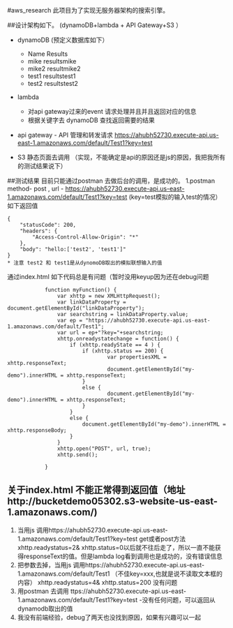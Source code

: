 #aws_research
此项目为了实现无服务器架构的搜索引擎。

##设计架构如下。 (dynamoDB+lambda + API Gateway+S3 ）
* dynamoDB (预定义数据库如下）
  * Name    Results
  * mike    resultsmike
  * mike2   resultmike2
  * test1   resultstest1
  * test2   resultstest2

* lambda 
  * 对api gateway过来的event 请求处理并且并且返回对应的信息
  * 根据关键字去 dynamoDB  查找返回需要的结果

*  api gateway - API 管理和转发请求
https://ahubh52730.execute-api.us-east-1.amazonaws.com/default/Test1?key=test

*  S3 静态页面去调用 （实现，不能确定是api的原因还是js的原因，我把我所有的测试结果说下）

##测试结果
目前只能通过postman 去做后台的调用，是成功的。
1.postman method- post  ,
url - https://ahubh52730.execute-api.us-east-1.amazonaws.com/default/Test1?key=test  (key=test模拟的输入test的情况）
如下返回值
```
{
    "statusCode": 200,
    "headers": {
        "Access-Control-Allow-Origin": "*"
    },
    "body": "hello:['test2', 'test1']"
}
* 注意 test2 和 test1是从dynomoDB取出的模拟联想输入的值
```
通过index.html
如下代码总是有问题（暂时没用keyup因为还在debug问题
```
            function myFunction() {
                var xhttp = new XMLHttpRequest();
                var linkDataProperty = document.getElementById("linkDataProperty");
                var searchstring = linkDataProperty.value;
                var ep = "https://ahubh52730.execute-api.us-east-1.amazonaws.com/default/Test1";
                var url = ep+"?key="+searchstring;
                xhttp.onreadystatechange = function() {
                    if (xhttp.readyState == 4 ) {
                        if (xhttp.status == 200) {
                                var propertiesXML = xhttp.responseText;
                                document.getElementById("my-demo").innerHTML = xhttp.responseText;
                        }
                        else {
                                document.getElementById("my-demo").innerHTML = xhttp.responseText;
                        }
                    }
                    else {
                        document.getElementById("my-demo").innerHTML = xhttp.responseBody; 
                    }
                }
                xhttp.open("POST", url, true);
                xhttp.send();

            }
```            

## 关于index.html 不能正常得到返回值（地址http://bucketdemo05302.s3-website-us-east-1.amazonaws.com/)
  1. 当用js 调用https://ahubh52730.execute-api.us-east-1.amazonaws.com/default/Test1?key=test get或者post方法
  xhttp.readystatus=2& xhttp.status=0以后就不往后走了，所以一直不能获得responseText的值。但是lambda log看到调用也是成功的，没有错误信息
  2. 把参数去掉，当用js 调用https://ahubh52730.execute-api.us-east-1.amazonaws.com/default/Test1 （不佳key=xxx,也就是说不读取文本框的内容）
  xhttp.readystatus=4& xhttp.status=200 没有问题
  3. 用postman 去调用 ttps://ahubh52730.execute-api.us-east-1.amazonaws.com/default/Test1?key=test -没有任何问题，可以返回从dynamodb取出的值
  4. 我没有前端经验，debug了两天也没找到原因，如果有兴趣可以一起
